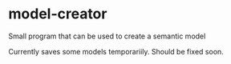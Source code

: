 # model-creator
Small program that can be used to create a semantic model 

Currently saves some models temporariily. Should be fixed soon.
